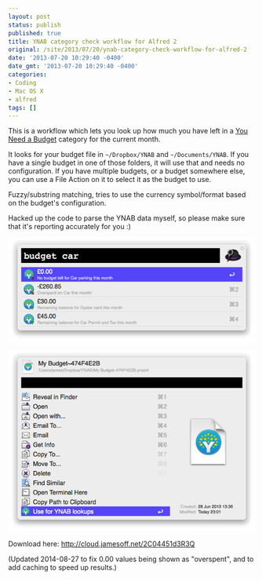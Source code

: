 ```yaml
---
layout: post
status: publish
published: true
title: YNAB category check workflow for Alfred 2
original: /site/2013/07/20/ynab-category-check-workflow-for-alfred-2
date: '2013-07-20 10:29:40 -0400'
date_gmt: '2013-07-20 10:29:40 -0400'
categories:
- Coding
- Mac OS X
- alfred
tags: []
---
```

This is a workflow which lets you look up how much you have left in a [You Need a Budget](http://www.youneedabudget.com) category for the current month.

It looks for your budget file in `~/Dropbox/YNAB` and `~/Documents/YNAB`. If you have a single budget in one of those folders, it will use that and needs no configuration. If you have multiple budgets, or a budget somewhere else, you can use a File Action on it to select it as the budget to use.

Fuzzy/substring matching, tries to use the currency symbol/format based on the budget's configuration.

Hacked up the code to parse the YNAB data myself, so please make sure that it's reporting accurately for you :)

![screenshot](/i/alfred-ynab-1.png)

![screenshot](/i/alfred-ynab-2.png)

Download here: <http://cloud.jamesoff.net/2C04451d3R3Q>

(Updated 2014-08-27 to fix 0.00 values being shown as "overspent", and to add caching to speed up results.)

